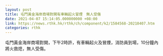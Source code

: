 ```yaml
---
layout: post
title: 屯門黃金海岸商場對開有車輛起火冒煙　無人受傷
date: 2021-04-07 15:14:05.000000000 +08:00
link: https://news.rthk.hk/rthk/ch/component/k2/1584568-20210407.htm
categories: rthk
---
```


屯門黃金海岸商場對開，下午2時許，有車輛起火及冒煙，消防員到場，10分鐘內將火救熄，無人受傷。
